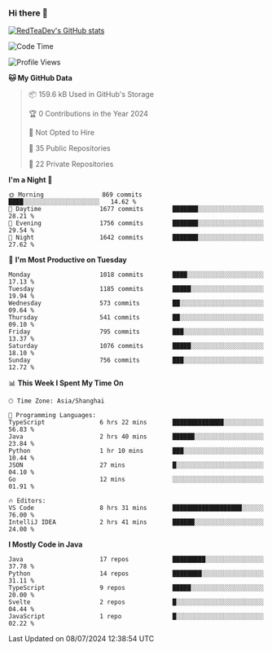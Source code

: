 ### Hi there 👋

<!--
**RedTeaDev/RedTeaDev** is a ✨ _special_ ✨ repository because its `README.md` (this file) appears on your GitHub profile.

Here are some ideas to get you started:

- 🔭 I’m currently working on ...
- 🌱 I’m currently learning ...
- 👯 I’m looking to collaborate on ...
- 🤔 I’m looking for help with ...
- 💬 Ask me about ...
- 📫 How to reach me: ...
- 😄 Pronouns: ...
- ⚡ Fun fact: ...
-->

<!--
[![wakatime](https://wakatime.com/badge/user/6b101ed0-04c0-4490-9283-eb61f2efff96.svg)](https://wakatime.com/@6b101ed0-04c0-4490-9283-eb61f2efff96)
!-->

[![RedTeaDev's GitHub stats](https://github-readme-stats.vercel.app/api?username=RedTeaDev)](https://github.com/anuraghazra/github-readme-stats)
<!--
[![willianrod's wakatime stats](https://github-readme-stats.vercel.app/api/wakatime?username=RedTeaDev)](https://github.com/anuraghazra/github-readme-stats)
!-->
<!--START_SECTION:waka-->
![Code Time](http://img.shields.io/badge/Code%20Time-2%2C354%20hrs%2054%20mins-blue)

![Profile Views](http://img.shields.io/badge/Profile%20Views-0-blue)

**🐱 My GitHub Data** 

> 📦 159.6 kB Used in GitHub's Storage 
 > 
> 🏆 0 Contributions in the Year 2024
 > 
> 🚫 Not Opted to Hire
 > 
> 📜 35 Public Repositories 
 > 
> 🔑 22 Private Repositories 
 > 
**I'm a Night 🦉** 

```text
🌞 Morning                869 commits         ████░░░░░░░░░░░░░░░░░░░░░   14.62 % 
🌆 Daytime                1677 commits        ███████░░░░░░░░░░░░░░░░░░   28.21 % 
🌃 Evening                1756 commits        ███████░░░░░░░░░░░░░░░░░░   29.54 % 
🌙 Night                  1642 commits        ███████░░░░░░░░░░░░░░░░░░   27.62 % 
```
📅 **I'm Most Productive on Tuesday** 

```text
Monday                   1018 commits        ████░░░░░░░░░░░░░░░░░░░░░   17.13 % 
Tuesday                  1185 commits        █████░░░░░░░░░░░░░░░░░░░░   19.94 % 
Wednesday                573 commits         ██░░░░░░░░░░░░░░░░░░░░░░░   09.64 % 
Thursday                 541 commits         ██░░░░░░░░░░░░░░░░░░░░░░░   09.10 % 
Friday                   795 commits         ███░░░░░░░░░░░░░░░░░░░░░░   13.37 % 
Saturday                 1076 commits        █████░░░░░░░░░░░░░░░░░░░░   18.10 % 
Sunday                   756 commits         ███░░░░░░░░░░░░░░░░░░░░░░   12.72 % 
```


📊 **This Week I Spent My Time On** 

```text
🕑︎ Time Zone: Asia/Shanghai

💬 Programming Languages: 
TypeScript               6 hrs 22 mins       ██████████████░░░░░░░░░░░   56.83 % 
Java                     2 hrs 40 mins       ██████░░░░░░░░░░░░░░░░░░░   23.84 % 
Python                   1 hr 10 mins        ███░░░░░░░░░░░░░░░░░░░░░░   10.44 % 
JSON                     27 mins             █░░░░░░░░░░░░░░░░░░░░░░░░   04.10 % 
Go                       12 mins             ░░░░░░░░░░░░░░░░░░░░░░░░░   01.91 % 

🔥 Editors: 
VS Code                  8 hrs 31 mins       ███████████████████░░░░░░   76.00 % 
IntelliJ IDEA            2 hrs 41 mins       ██████░░░░░░░░░░░░░░░░░░░   24.00 % 
```

**I Mostly Code in Java** 

```text
Java                     17 repos            █████████░░░░░░░░░░░░░░░░   37.78 % 
Python                   14 repos            ████████░░░░░░░░░░░░░░░░░   31.11 % 
TypeScript               9 repos             █████░░░░░░░░░░░░░░░░░░░░   20.00 % 
Svelte                   2 repos             █░░░░░░░░░░░░░░░░░░░░░░░░   04.44 % 
JavaScript               1 repo              █░░░░░░░░░░░░░░░░░░░░░░░░   02.22 % 
```




 Last Updated on 08/07/2024 12:38:54 UTC
<!--END_SECTION:waka-->


